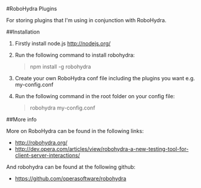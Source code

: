 #RoboHydra Plugins

For storing plugins that I'm using in conjunction with RoboHydra.

##Installation

1. Firstly install node.js http://nodejs.org/
2. Run the following command to install robohydra:
	
	> npm install -g robohydra

3. Create your own RoboHydra conf file including the plugins you want e.g. my-config.conf

4. Run the following command in the root folder on your config file:
	
	> robohydra my-config.conf


##More info

More on RoboHydra can be found in the following links:

- http://robohydra.org/
- http://dev.opera.com/articles/view/robohydra-a-new-testing-tool-for-client-server-interactions/

And robohydra can be found at the following github:

- https://github.com/operasoftware/robohydra